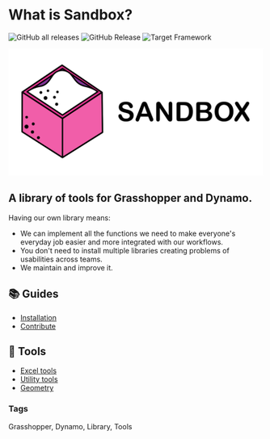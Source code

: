 # What is Sandbox?
![GitHub all releases](https://img.shields.io/github/downloads/mottmacdonaldglobal/Sandbox/total?color=green)
![GitHub Release](https://img.shields.io/github/release/mottmacdonaldglobal/Sandbox?color=orange)
![Target Framework](https://img.shields.io/badge/Target%20Framework-..NETFramework4.8-blue.svg)

![](./media/Sandbox_Banner.png "Sandbox")

## A library of tools for Grasshopper and Dynamo.
Having our own library means:
* We can implement all the functions we need to make everyone's everyday job easier and more integrated with our workflows.
* You don't need to install multiple libraries creating problems of usabilities across teams.
* We maintain and improve it.

## 📚 Guides
* [Installation](./doc/guides/Installation.md)
* [Contribute](./doc/guides/Contributing.md)

## 🧰 Tools 
* [Excel tools](./doc/tools/ExcelTools.md)
* [Utility tools](./doc/tools/UtilityTools.md)
* [Geometry](./doc/tools/GeometryTools.md)

### Tags 
Grasshopper, Dynamo, Library, Tools
